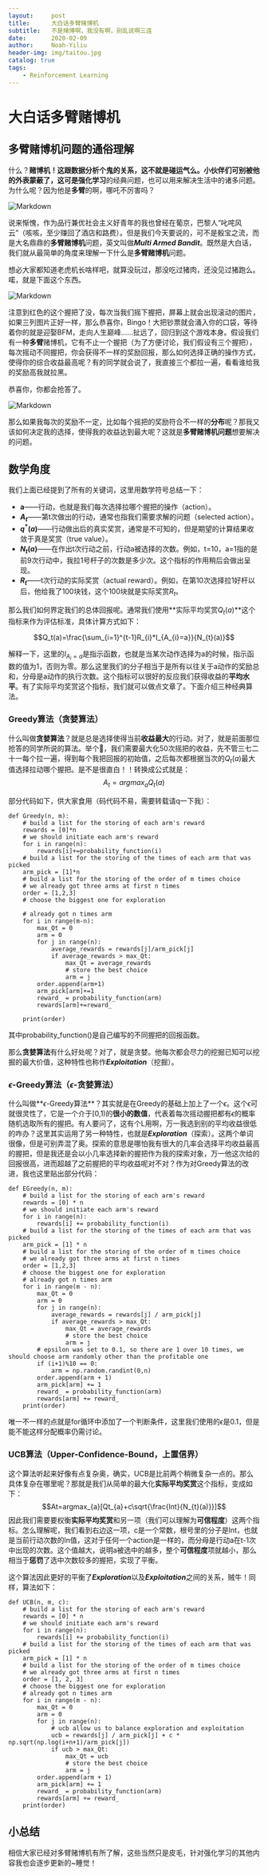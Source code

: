 ```yaml
---
layout:     post
title:      大白话多臂赌博机
subtitle:   不是赌博啊，我没有啊，别乱说啊三连
date:       2020-02-09
author:     Noah-Yiliu
header-img: img/taitou.jpg
catalog: true
tags:
    - Reinforcement Learning
---
```


# 大白话多臂赌博机
## 多臂赌博机问题的通俗理解
什么？**赌博机！**这跟数据分析个鬼的关系，这不就是碰运气么。小伙伴们可别被他的外表蒙蔽了，这可是**强化学习**的经典问题，也可以用来解决生活中的诸多问题。为什么呢？因为他是**多臂**的啊，哪吒不厉害吗？

![Markdown](http://i2.tiimg.com/708998/2629264af84d8d7b.jpg)

说来惭愧，作为品行兼优社会主义好青年的我也曾经在葡京，巴黎人“叱咤风云”（咳咳，至少赚回了酒店和路费）。但是我们今天要说的，可不是骰宝之流，而是大名鼎鼎的**多臂赌博机**问题，英文叫做***Multi Armed Bandit***。既然是大白话，我们就从最简单的角度来理解一下什么是**多臂赌博机**问题。

想必大家都知道老虎机长啥样吧，就算没玩过，那没吃过猪肉，还没见过猪跑么。喏，就是下面这个东西。

![Markdown](http://i1.fuimg.com/708998/4719084fffd891c4.jpg)

注意到红色的这个握把了没，每次当我们摇下握把，屏幕上就会出现滚动的图片，如果三列图片正好一样，那么恭喜你，Bingo！大把钞票就会涌入你的口袋，等待着你的就是迎娶BFM，走向人生巅峰......扯远了，回归到这个游戏本身。假设我们有一种**多臂**赌博机，它有不止一个握把（为了方便讨论，我们假设有三个握把），每次摇动不同握把，你会获得不一样的奖励回报，那么如何选择正确的操作方式，使得你的综合收益最高呢？有的同学就会说了，我直接三个都拉一遍，看看谁给我的奖励高我就拉黑。

恭喜你，你都会抢答了。

![Markdown](http://i1.fuimg.com/708998/2b2da3cada04902c.jpg)

那么如果我每次的奖励不一定，比如每个摇把的奖励符合不一样的**分布**呢？那我又该如何决定我的选择，使得我的收益达到最大呢？这就是**多臂赌博机问题**想要解决的问题。

## 数学角度

我们上面已经提到了所有的关键词，这里用数学符号总结一下：

* **a**——行动，也就是我们每次选择拉哪个握把的操作（action）。
* **$A_{t}$**——第t次做出的行动，通常也指我们需要求解的问题（selected action）。
* **$q^*(a)$**——行动做出后的真实奖赏，通常是不可知的，但是期望的计算结果收敛于真是奖赏（true value）。
* **$N_t(a)$**——在作出t次行动之前，行动a被选择的次数。例如，t=10，a=1指的是前9次行动中，我拉1号杆子的次数是多少次。这个指标的作用稍后会做出呈现。
* **$R_{t}$**——t次行动的实际奖赏（actual reward）。例如，在第10次选择拉1好杆以后，他给我了100块钱，这个100块就是实际奖赏$R_{t}$。

那么我们如何界定我们的总体回报呢。通常我们使用**实际平均奖赏$Q_{t}(a)$**这个指标来作为评估标准，具体计算方式如下：

$$Q_t(a)=\frac{\sum_{i=1}^{t-1}R_{i}*I_{A_{i}=a}}{N_{t}(a)}$$

解释一下，这里的$I_{A_{i}=a}$是指示函数，也就是当某次动作选择为a的时候，指示函数的值为1，否则为零。那么这里我们的分子相当于是所有以往关于a动作的奖励总和，分母是a动作的执行次数。这个指标可以很好的反应我们获得收益的**平均水平**。有了实际平均奖赏这个指标，我们就可以做点文章了。下面介绍三种经典算法。

### Greedy算法（贪婪算法）
什么叫做**贪婪算法**？就是总是选择使得当前**收益最大**的行动。对了，就是前面那位抢答的同学所说的算法。举个🌰，我们需要最大化50次摇把的收益，先不管三七二十一每个拉一遍，得到每个我把回报的初始值，之后每次都根据当次的$Q_t(a)$最大值选择拉动哪个握把。是不是很直白！！转换成公式就是：$$A_{t}=argmax_{a}Q_{t}(a)$$


部分代码如下，供大家食用（码代码不易，需要转载请q一下我）：

```
def Greedy(n, m):
    # build a list for the storing of each arm's reward
    rewards = [0]*n
    # we should initiate each arm's reward
    for i in range(n):
        rewards[i]+=probability_function(i)
    # build a list for the storing of the times of each arm that was picked
    arm_pick = [1]*n
    # build a list for the storing of the order of m times choice
    # we already got three arms at first n times
    order = [1,2,3]
    # choose the biggest one for exploration

    # already got n times arm
    for i in range(m-n):
        max_Qt = 0
        arm = 0
        for j in range(n):
            average_rewards = rewards[j]/arm_pick[j]
            if average_rewards > max_Qt:
                max_Qt = average_rewards
                # store the best choice
                arm = j
        order.append(arm+1)
        arm_pick[arm]+=1
        reward_ = probability_function(arm)
        rewards[arm]+=reward_

    print(order)
```
其中probability_function()是自己编写的不同握把的回报函数。

那么**贪婪算法**有什么好处呢？对了，就是贪婪。他每次都会尽力的挖掘已知可以挖掘的最大价值，这种特性也称作***Exploitation***（挖掘）。

### $\epsilon$-Greedy算法（$\epsilon$-贪婪算法）
什么叫做**$\epsilon$-Greedy算法**？其实就是在Greedy的基础上加上了一个$\epsilon$。这个$\epsilon$可就很灵性了，它是一个介于[0,1)的**很小的数值**，代表着每次摇动握把都有$\epsilon$的概率随机选取所有的握把。有人要问了，这有个L用啊，万一我选到别的平均收益很低的咋办？这里其实运用了另一种特性，也就是***Exploration***（探索）。这两个单词很像，但是可别弄混了奥。探索的意思是哪怕我有很大的几率会选择平均收益最高的握把，但是我还是会以小几率选择新的握把作为我的探索对象，万一他这次给的回报很高，进而超越了之前握把的平均收益呢对不对？作为对Greedy算法的改进，我也这里贴出部分代码：

```
def EGreedy(n, m):
    # build a list for the storing of each arm's reward
    rewards = [0] * n
    # we should initiate each arm's reward
    for i in range(n):
        rewards[i] += probability_function(i)
    # build a list for the storing of the times of each arm that was picked
    arm_pick = [1] * n
    # build a list for the storing of the order of m times choice
    # we already got three arms at first n times
    order = [1,2,3]
    # choose the biggest one for exploration
    # already got n times arm
    for i in range(m - n):
        max_Qt = 0
        arm = 0
        for j in range(n):
            average_rewards = rewards[j] / arm_pick[j]
            if average_rewards > max_Qt:
                max_Qt = average_rewards
                # store the best choice
                arm = j
        # epsilon was set to 0.1, so there are 1 over 10 times, we should choose arm randomly other than the profitable one
        if (i+1)%10 == 0:
            arm = np.random.randint(0,n)
        order.append(arm + 1)
        arm_pick[arm] += 1
        reward_ = probability_function(arm)
        rewards[arm] += reward_
    print(order)
```
唯一不一样的点就是for循环中添加了一个判断条件，这里我们使用的$\epsilon$是0.1，但是能不能这样分配概率仍需讨论。

### UCB算法（Upper-Confidence-Bound，上置信界）
这个算法听起来好像有点复杂奥，确实，UCB是比前两个稍微复杂一点的。那么具体复杂在哪里呢？那就是我们从简单的最大化**实际平均奖赏**这个指标，变成如下：$$At=argmax_{a}[Qt_{a}+c\sqrt{\frac{lnt}{N_{t}(a)}}]$$
因此我们需要要权衡**实际平均奖赏**和另一项（我们可以理解为**可信程度**）这两个指标。怎么理解呢，我们看到右边这一项，c是一个常数，根号里的分子是lnt，也就是当前行动次数的ln值，这对于任何一个action是一样的，而分母是行动a在t-1次中出现的次数。这个值越大，说明a被选中的越多，整个**可信程度**项就越小，那么相当于**惩罚**了选中次数较多的握把，实现了平衡。

这个算法因此更好的平衡了***Exploration***以及***Exploitation***之间的关系，贼牛！同样，算法如下：

```
def UCB(n, m, c):
    # build a list for the storing of each arm's reward
    rewards = [0] * n
    # we should initiate each arm's reward
    for i in range(n):
        rewards[i] += probability_function(i)
    # build a list for the storing of the times of each arm that was picked
    arm_pick = [1] * n
    # build a list for the storing of the order of m times choice
    # we already got three arms at first n times
    order = [1, 2, 3]
    # choose the biggest one for exploration
    # already got n times arm
    for i in range(m - n):
        max_Qt = 0
        arm = 0
        for j in range(n):
            # ucb allow us to balance exploration and exploitation
            ucb = rewards[j] / arm_pick[j] + c * np.sqrt(np.log(i+n+1)/arm_pick[j])
            if ucb > max_Qt:
                max_Qt = ucb
                # store the best choice
                arm = j
        order.append(arm + 1)
        arm_pick[arm] += 1
        reward_ = probability_function(arm)
        rewards[arm] += reward_
    print(order)
```
## 小总结
相信大家已经对多臂赌博机有所了解，这些当然只是皮毛，针对强化学习的其他内容我也会逐步更新的~睡觉！












